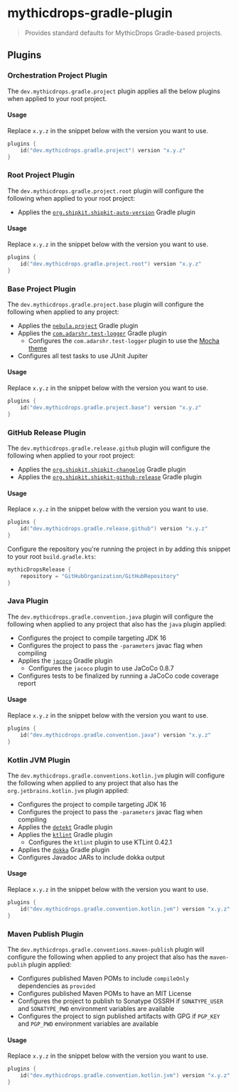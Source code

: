 # mythicdrops-gradle-plugin

> Provides standard defaults for MythicDrops Gradle-based projects.

## Plugins

### Orchestration Project Plugin

The `dev.mythicdrops.gradle.project` plugin applies all the below plugins when applied to your root project.

#### Usage

Replace `x.y.z` in the snippet below with the version you want to use.

```kotlin
plugins {
    id("dev.mythicdrops.gradle.project") version "x.y.z"
}
```

### Root Project Plugin

The `dev.mythicdrops.gradle.project.root` plugin will configure the following when applied to your root project:

- Applies the [`org.shipkit.shipkit-auto-version`](https://github.com/shipkit/shipkit-auto-version) Gradle plugin

#### Usage

Replace `x.y.z` in the snippet below with the version you want to use.

```kotlin
plugins {
    id("dev.mythicdrops.gradle.project.root") version "x.y.z"
}
```

### Base Project Plugin

The `dev.mythicdrops.gradle.project.base` plugin will configure the following when applied to any project:

- Applies the [`nebula.project`](https://github.com/nebula-plugins/nebula-project-plugin) Gradle plugin
- Applies the [`com.adarshr.test-logger`](https://github.com/radarsh/gradle-test-logger-plugin) Gradle plugin
    - Configures the `com.adarshr.test-logger` plugin to use
      the [Mocha theme](https://github.com/radarsh/gradle-test-logger-plugin#mocha-theme)
- Configures all test tasks to use JUnit Jupiter

#### Usage

Replace `x.y.z` in the snippet below with the version you want to use.

```kotlin
plugins {
    id("dev.mythicdrops.gradle.project.base") version "x.y.z"
}
```

### GitHub Release Plugin

The `dev.mythicdrops.gradle.release.github` plugin will configure the following when applied to your root project:

- Applies the [`org.shipkit.shipkit-changelog`](https://github.com/shipkit/shipkit-changelog) Gradle plugin
- Applies the [`org.shipkit.shipkit-github-release`](https://github.com/shipkit/shipkit-changelog) Gradle plugin

#### Usage

Replace `x.y.z` in the snippet below with the version you want to use.

```kotlin
plugins {
    id("dev.mythicdrops.gradle.release.github") version "x.y.z"
}
```

Configure the repository you're running the project in by adding this snippet to your root `build.gradle.kts`:

```kotlin
mythicDropsRelease {
    repository = "GitHubOrganization/GitHubRepository"
}
```

### Java Plugin

The `dev.mythicdrops.gradle.convention.java` plugin will configure the following when applied to any project that also
has the `java` plugin applied:

- Configures the project to compile targeting JDK 16
- Configures the project to pass the `-parameters` javac flag when compiling
- Applies the [`jacoco`](https://docs.gradle.org/current/userguide/jacoco_plugin.html) Gradle plugin
    - Configures the `jacoco` plugin to use JaCoCo 0.8.7
- Configures tests to be finalized by running a JaCoCo code coverage report

#### Usage

Replace `x.y.z` in the snippet below with the version you want to use.

```kotlin
plugins {
    id("dev.mythicdrops.gradle.convention.java") version "x.y.z"
}
```

### Kotlin JVM Plugin

The `dev.mythicdrops.gradle.conventions.kotlin.jvm` plugin will configure the following when applied to any project that
also has the `org.jetbrains.kotlin.jvm` plugin applied:

- Configures the project to compile targeting JDK 16
- Configures the project to pass the `-parameters` javac flag when compiling
- Applies the [`detekt`](https://detekt.github.io/detekt/gradle.html) Gradle plugin
- Applies the [`ktlint`](https://github.com/JLLeitschuh/ktlint-gradle) Gradle plugin
    - Configures the `ktlint` plugin to use KTLint 0.42.1
- Applies the [`dokka`](https://github.com/Kotlin/dokka) Gradle plugin
- Configures Javadoc JARs to include dokka output

#### Usage

Replace `x.y.z` in the snippet below with the version you want to use.

```kotlin
plugins {
    id("dev.mythicdrops.gradle.convention.kotlin.jvm") version "x.y.z"
}
```

### Maven Publish Plugin

The `dev.mythicdrops.gradle.conventions.maven-publish` plugin will configure the following when applied to any project
that also has the `maven-publih` plugin applied:

- Configures published Maven POMs to include `compileOnly` dependencies as `provided`
- Configures published Maven POMs to have an MIT License
- Configures the project to publish to Sonatype OSSRH if `SONATYPE_USER` and `SONATYPE_PWD` environment variables are
  available
- Configures the project to sign published artifacts with GPG if `PGP_KEY` and `PGP_PWD` environment variables are
  available

#### Usage

Replace `x.y.z` in the snippet below with the version you want to use.

```kotlin
plugins {
    id("dev.mythicdrops.gradle.convention.kotlin.jvm") version "x.y.z"
}
```